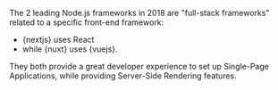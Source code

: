 The 2 leading Node.js frameworks in 2018 are "full-stack frameworks" related to a specific front-end framework:

* {nextjs} uses React 
* while {nuxt} uses {vuejs}.

They both provide a great developer experience to set up Single-Page Applications, while providing Server-Side Rendering features.

